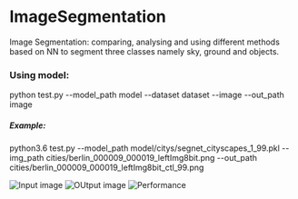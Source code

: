 # ImageSegmentation
Image Segmentation:
comparing, analysing and using different methods based on NN to segment three classes namely sky, ground and objects.

### Using model:
python test.py --model_path model --dataset dataset --image --out_path image

##### Example:
python3.6 test.py --model_path model/citys/segnet_cityscapes_1_99.pkl --img_path cities/berlin_000009_000019_leftImg8bit.png --out_path cities/berlin_000009_000019_leftImg8bit_ctl_99.png

![Input image](https://github.com/Thesis-Dominique/ImageSegmentation/blob/master/cities/rberlin_000010_000019_leftImg8bit.png)
![OUtput image](https://github.com/Thesis-Dominique/ImageSegmentation/blob/master/cities/berlin_000010_000019_leftImg8bit_ctl_99.png)
![Performance](https://github.com/Thesis-Dominique/ImageSegmentation/blob/master/cities/comb001.jpg)

  
